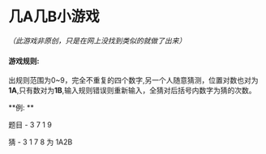 # 几A几B小游戏

*（此游戏非原创，只是在网上没找到类似的就做了出来）*

#### 游戏规则:

出规则范围为0~9，完全不重复的四个数字,另一个人随意猜测，位置对数也对为**1A**,只有数对为**1B**,输入规则错误则重新输入，全猜对后括号内数字为猜的次数。



**例: **

题目 - 3 7 1 9 

猜 - 3 1 7 8 为 1A2B
